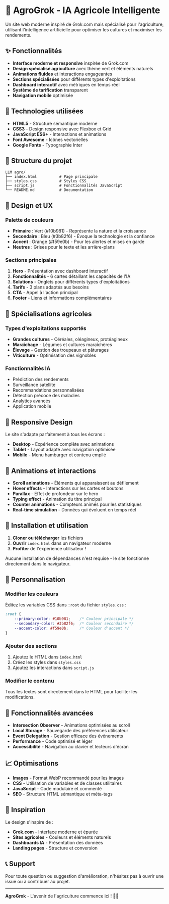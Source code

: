 # 🌱 AgroGrok - IA Agricole Intelligente

Un site web moderne inspiré de Grok.com mais spécialisé pour l'agriculture, utilisant l'intelligence artificielle pour optimiser les cultures et maximiser les rendements.

## ✨ Fonctionnalités

- **Interface moderne et responsive** inspirée de Grok.com
- **Design spécialisé agriculture** avec thème vert et éléments naturels
- **Animations fluides** et interactions engageantes
- **Sections spécialisées** pour différents types d'exploitations
- **Dashboard interactif** avec métriques en temps réel
- **Système de tarification** transparent
- **Navigation mobile** optimisée

## 🚀 Technologies utilisées

- **HTML5** - Structure sémantique moderne
- **CSS3** - Design responsive avec Flexbox et Grid
- **JavaScript ES6+** - Interactions et animations
- **Font Awesome** - Icônes vectorielles
- **Google Fonts** - Typographie Inter

## 📁 Structure du projet

```
LLM agro/
├── index.html          # Page principale
├── styles.css          # Styles CSS
├── script.js           # Fonctionnalités JavaScript
└── README.md           # Documentation
```

## 🎨 Design et UX

### Palette de couleurs
- **Primaire** : Vert (#10b981) - Représente la nature et la croissance
- **Secondaire** : Bleu (#3b82f6) - Évoque la technologie et la confiance
- **Accent** : Orange (#f59e0b) - Pour les alertes et mises en garde
- **Neutres** : Grises pour le texte et les arrière-plans

### Sections principales
1. **Hero** - Présentation avec dashboard interactif
2. **Fonctionnalités** - 6 cartes détaillant les capacités de l'IA
3. **Solutions** - Onglets pour différents types d'exploitations
4. **Tarifs** - 3 plans adaptés aux besoins
5. **CTA** - Appel à l'action principal
6. **Footer** - Liens et informations complémentaires

## 🌾 Spécialisations agricoles

### Types d'exploitations supportés
- **Grandes cultures** - Céréales, oléagineux, protéagineux
- **Maraîchage** - Légumes et cultures maraîchères
- **Élevage** - Gestion des troupeaux et pâturages
- **Viticulture** - Optimisation des vignobles

### Fonctionnalités IA
- Prédiction des rendements
- Surveillance satellite
- Recommandations personnalisées
- Détection précoce des maladies
- Analytics avancés
- Application mobile

## 📱 Responsive Design

Le site s'adapte parfaitement à tous les écrans :
- **Desktop** - Expérience complète avec animations
- **Tablet** - Layout adapté avec navigation optimisée
- **Mobile** - Menu hamburger et contenu empilé

## 🎯 Animations et interactions

- **Scroll animations** - Éléments qui apparaissent au défilement
- **Hover effects** - Interactions sur les cartes et boutons
- **Parallax** - Effet de profondeur sur le hero
- **Typing effect** - Animation du titre principal
- **Counter animations** - Compteurs animés pour les statistiques
- **Real-time simulation** - Données qui évoluent en temps réel

## 🚀 Installation et utilisation

1. **Cloner ou télécharger** les fichiers
2. **Ouvrir** `index.html` dans un navigateur moderne
3. **Profiter** de l'expérience utilisateur !

Aucune installation de dépendances n'est requise - le site fonctionne directement dans le navigateur.

## 🔧 Personnalisation

### Modifier les couleurs
Éditez les variables CSS dans `:root` du fichier `styles.css` :

```css
:root {
    --primary-color: #10b981;    /* Couleur principale */
    --secondary-color: #3b82f6;  /* Couleur secondaire */
    --accent-color: #f59e0b;     /* Couleur d'accent */
}
```

### Ajouter des sections
1. Ajoutez le HTML dans `index.html`
2. Créez les styles dans `styles.css`
3. Ajoutez les interactions dans `script.js`

### Modifier le contenu
Tous les textes sont directement dans le HTML pour faciliter les modifications.

## 🌟 Fonctionnalités avancées

- **Intersection Observer** - Animations optimisées au scroll
- **Local Storage** - Sauvegarde des préférences utilisateur
- **Event Delegation** - Gestion efficace des événements
- **Performance** - Code optimisé et léger
- **Accessibilité** - Navigation au clavier et lecteurs d'écran

## 📈 Optimisations

- **Images** - Format WebP recommandé pour les images
- **CSS** - Utilisation de variables et de classes utilitaires
- **JavaScript** - Code modulaire et commenté
- **SEO** - Structure HTML sémantique et méta-tags

## 🎨 Inspiration

Le design s'inspire de :
- **Grok.com** - Interface moderne et épurée
- **Sites agricoles** - Couleurs et éléments naturels
- **Dashboards IA** - Présentation des données
- **Landing pages** - Structure et conversion

## 📞 Support

Pour toute question ou suggestion d'amélioration, n'hésitez pas à ouvrir une issue ou à contribuer au projet.

---

**AgroGrok** - L'avenir de l'agriculture commence ici ! 🌱✨
